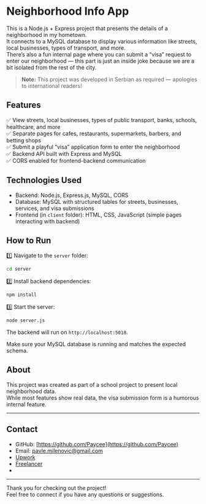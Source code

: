 # Neighborhood Info App

This is a Node.js + Express project that presents the details of a neighborhood in my hometown.  
It connects to a MySQL database to display various information like streets, local businesses, types of transport, and more.  
There’s also a fun internal page where you can submit a “visa” request to enter our neighborhood — this part is just an inside joke because we are a bit isolated from the rest of the city.

> **Note:** This project was developed in Serbian as required — apologies to international readers!

## Features

✅ View streets, local businesses, types of public transport, banks, schools, healthcare, and more  
✅ Separate pages for cafes, restaurants, supermarkets, barbers, and betting shops  
✅ Submit a playful “visa” application form to enter the neighborhood  
✅ Backend API built with Express and MySQL  
✅ CORS enabled for frontend-backend communication  

## Technologies Used

- Backend: Node.js, Express.js, MySQL, CORS  
- Database: MySQL with structured tables for streets, businesses, services, and visa submissions  
- Frontend (in `client` folder): HTML, CSS, JavaScript (simple pages interacting with backend)

## How to Run

1️⃣ Navigate to the `server` folder:
```bash
cd server
```

2️⃣ Install backend dependencies:
```bash
npm install
```

3️⃣ Start the server:
```bash
node server.js
```

The backend will run on `http://localhost:5018`.

Make sure your MySQL database is running and matches the expected schema.

## About

This project was created as part of a school project to present local neighborhood data.  
While most features show real data, the visa submission form is a humorous internal feature.


---

## Contact

- GitHub: [https://github.com/Paycee](https://github.com/Paycee)  
- Email: pavle.milenovic@gmail.com  
- [Upwork](https://www.upwork.com/freelancers/~01c2e1c44b41bb7941?mp_source=share)
- [Freelancer](https://www.freelancer.com/u/pavlemilenovic?frm=pavlemilenovic&sb=t)
- 
---

Thank you for checking out the project!  
Feel free to connect if you have any questions or suggestions.
